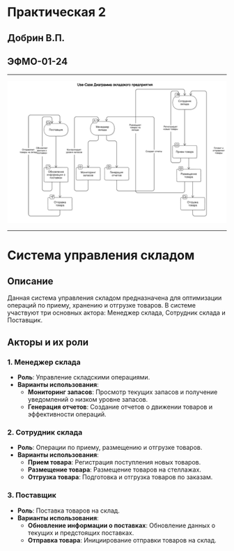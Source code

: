 # Практическая 2
## Добрин В.П.
## ЭФМО-01-24


___
![image info](diagram.png)
___

# Система управления складом

## Описание

Данная система управления складом предназначена для оптимизации операций по приему, хранению и отгрузке товаров. В системе участвуют три основных актора: Менеджер склада, Сотрудник склада и Поставщик.

## Акторы и их роли

### 1. Менеджер склада

- **Роль**: Управление складскими операциями.
- **Варианты использования**:
  - **Мониторинг запасов**: Просмотр текущих запасов и получение уведомлений о низком уровне запасов.
  - **Генерация отчетов**: Создание отчетов о движении товаров и эффективности операций.

### 2. Сотрудник склада

- **Роль**: Операции по приему, размещению и отгрузке товаров.
- **Варианты использования**:
  - **Прием товара**: Регистрация поступления новых товаров.
  - **Размещение товара**: Размещение товаров на стеллажах.
  - **Отгрузка товара**: Подготовка и отгрузка товаров по заказам.

### 3. Поставщик

- **Роль**: Поставка товаров на склад.
- **Варианты использования**:
  - **Обновление информации о поставках**: Обновление данных о текущих и предстоящих поставках.
  - **Отправка товара**: Инициирование отправки товаров на склад.